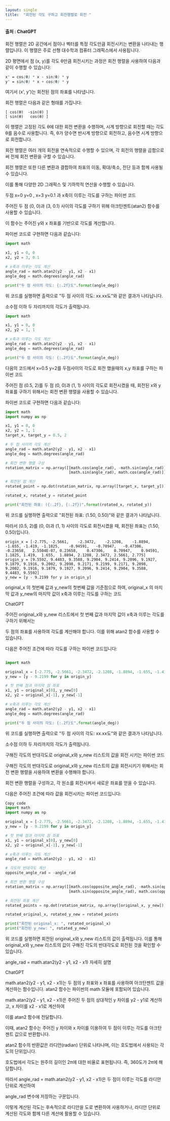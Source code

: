 ```yaml
---
layout: single
title:  "회전된 각도 구하고 회전행렬로 회전 "
---
```



#### 출처 : ChatGPT 


회전 행렬은 2D 공간에서 점이나 벡터를 특정 각도만큼 회전시키는 변환을 나타내는 행렬입니다. 
이 행렬은 주로 선형 대수학과 컴퓨터 그래픽스에서 사용됩니다.

2D 평면에서 점 (x, y)를 각도 θ만큼 회전시키는 과정은 회전 행렬을 사용하여 다음과 같이 수행할 수 있습니다:

```scss
x' = cos(θ) * x - sin(θ) * y
y' = sin(θ) * x + cos(θ) * y
```

여기서 (x', y')는 회전된 점의 좌표를 나타냅니다.

회전 행렬은 다음과 같은 형태를 가집니다:

```
[ cos(θ)  -sin(θ) ]
[ sin(θ)   cos(θ) ]
```

이 행렬은 고정된 각도 θ에 대한 회전 변환을 수행하며, 시계 방향으로 회전할 때는 각도 θ를 음수로 사용합니다. 
즉, θ가 양수면 반시계 방향으로 회전하고, 음수면 시계 방향으로 회전합니다.

회전 행렬은 여러 개의 회전을 연속적으로 수행할 수 있으며, 
각 회전의 행렬을 곱함으로써 전체 회전 변환을 구할 수 있습니다.

회전 행렬은 또한 다른 변환과 결합하여 좌표의 이동, 확대/축소, 전단 등과 함께 사용될 수 있습니다. 

이를 통해 다양한 2D 그래픽스 및 기하학적 연산을 수행할 수 있습니다.






두점 x=0 y=0 , x=3 y=0.1 과 x축이 이루는 각도를 구하는 파이썬 코드

주어진 두 점 (0, 0)과 (3, 0.1) 사이의 각도를 구하기 위해 아크탄젠트(atan2) 함수를 사용할 수 있습니다. 

이 함수는 주어진 y와 x 좌표를 기반으로 각도를 계산합니다.

파이썬 코드로 구현하면 다음과 같습니다:

```python
import math

x1, y1 = 0, 0
x2, y2 = 3, 0.1

# x축과 이루는 각도 계산
angle_rad = math.atan2(y2 - y1, x2 - x1)
angle_deg = math.degrees(angle_rad)

print("두 점 사이의 각도: {:.2f}도".format(angle_deg))
```

위 코드를 실행하면 출력으로 "두 점 사이의 각도: xx.xx도"와 같은 결과가 나타납니다.

소수점 이하 두 자리까지의 각도가 출력됩니다.





```python
import math

x1, y1 = 0, 0
x2, y2 = 1, 1

# x축과 이루는 각도 계산
angle_rad = math.atan2(y2 - y1, x2 - x1)
angle_deg = math.degrees(angle_rad)

print("두 점 사이의 각도: {:.2f}도".format(angle_deg)) 
```


다음의 코드에서 x=0.5  y=2를 두점사이의 각도로 회전 했을때의 x,y 좌표를 구하는 파이썬 코드

주어진 점 (0.5, 2)를 두 점 (0, 0)과 (1, 1) 사이의 각도로 회전시켰을 때,
회전된 x와 y 좌표를 구하기 위해서는 회전 변환 행렬을 사용할 수 있습니다.

파이썬 코드로 구현하면 다음과 같습니다:

```python
import math
import numpy as np

x1, y1 = 0, 0
x2, y2 = 1, 1
target_x, target_y = 0.5, 2

# 두 점 사이의 각도 계산
angle_rad = math.atan2(y2 - y1, x2 - x1)
angle_deg = math.degrees(angle_rad)

# 회전 변환 행렬 구성
rotation_matrix = np.array([[math.cos(angle_rad), -math.sin(angle_rad)],
                            [math.sin(angle_rad), math.cos(angle_rad)]])

# 회전된 점 계산
rotated_point = np.dot(rotation_matrix, np.array([target_x, target_y]))

rotated_x, rotated_y = rotated_point

print("회전된 좌표: ({:.2f}, {:.2f})".format(rotated_x, rotated_y))
```

위 코드를 실행하면 출력으로 "회전된 좌표: (1.50, 0.50)"와 같은 결과가 나타납니다. 

따라서 (0.5, 2)를 (0, 0)과 (1, 1) 사이의 각도로 회전시켰을 때, 회전된 좌표는 (1.50, 0.50)입니다.






```
origin_x = [-2.775,	-2.5661,	-2.3472,	-2.1208,	-1.8894,	-1.655,	-1.419,	-1.1825,	-0.94591,	-0.70947,	-0.47306,	-0.23658,	2.5504E-07,	0.23658,	0.47306,	0.70947,	0.94591,	1.1825,	1.419,	1.655,	1.8894,	2.1208,	2.3472,	2.5661,	2.775]
origin_y = [9.5592,	9.4483,	9.3588,	9.2904,	9.2414,	9.2096,	9.1927,	9.1879,	9.1916,	9.2002,	9.2098,	9.2171,	9.2199,	9.2171,	9.2098,	9.2002,	9.1916,	9.1879,	9.1927,	9.2096,	9.2414,	9.2904,	9.3588,	9.4483,	9.5592]
y_new = [y - 9.2199 for y in origin_y]
```
original_x 의 첫번째 값과  y_new의 첫번째 값을 기준점으로 하여,
original_x 의 마지막 값과  y_new의 마지막 값이 x축과 이루는 각도를 구하는 코드


ChatGPT


주어진 original_x와 y_new 리스트에서 첫 번째 값과 마지막 값이 x축과 이루는 각도를 구하기 위해서는 

두 점의 좌표를 사용하여 각도를 계산해야 합니다. 이를 위해 atan2 함수를 사용할 수 있습니다.

다음은 주어진 조건에 따라 각도를 구하는 파이썬 코드입니다:

```python

import math

original_x = [-2.775, -2.5661, -2.3472, -2.1208, -1.8894, -1.655, -1.419, -1.1825, -0.94591, -0.70947, -0.47306, -0.23658, 2.5504E-07, 0.23658, 0.47306, 0.70947, 0.94591, 1.1825, 1.419, 1.655, 1.8894, 2.1208, 2.3472, 2.5661, 2.775]
y_new = [y - 9.2199 for y in origin_y]

# 첫 번째 점과 마지막 점 좌표
x1, y1 = original_x[0], y_new[0]
x2, y2 = original_x[-1], y_new[-1]

# x축과 이루는 각도 계산
angle_rad = math.atan2(y2 - y1, x2 - x1)
angle_deg = math.degrees(angle_rad)

print("두 점 사이의 각도: {:.2f}도".format(angle_deg))
```

위 코드를 실행하면 출력으로 "두 점 사이의 각도: xx.xx도"와 같은 결과가 나타납니다. 

소수점 이하 두 자리까지의 각도가 출력됩니다.






구해진 각도의 반대각도로 original_x와 y_new 리스트의 값을 회전 시키는 파이썬 코드

구해진 각도의 반대각도로 original_x와 y_new 리스트의 값을 회전시키기 위해서는 회전 변환 행렬을 사용하여 변환을 수행해야 합니다. 

회전 변환 행렬을 구성하고, 각 원소를 회전시켜서 새로운 좌표를 얻을 수 있습니다.

다음은 주어진 조건에 따라 값을 회전시키는 파이썬 코드입니다:

```python
Copy code
import math
import numpy as np

original_x = [-2.775, -2.5661, -2.3472, -2.1208, -1.8894, -1.655, -1.419, -1.1825, -0.94591, -0.70947, -0.47306, -0.23658, 2.5504E-07, 0.23658, 0.47306, 0.70947, 0.94591, 1.1825, 1.419, 1.655, 1.8894, 2.1208, 2.3472, 2.5661, 2.775]
y_new = [y - 9.2199 for y in origin_y]

# 첫 번째 점과 마지막 점 좌표
x1, y1 = original_x[0], y_new[0]
x2, y2 = original_x[-1], y_new[-1]

# x축과 이루는 각도 계산
angle_rad = math.atan2(y2 - y1, x2 - x1)

# 각도의 반대각도 계산
opposite_angle_rad = -angle_rad

# 회전 변환 행렬 구성
rotation_matrix = np.array([[math.cos(opposite_angle_rad), -math.sin(opposite_angle_rad)],
                            [math.sin(opposite_angle_rad), math.cos(opposite_angle_rad)]])

# 회전된 좌표 계산
rotated_points = np.dot(rotation_matrix, np.array([original_x, y_new]))

rotated_original_x, rotated_y_new = rotated_points

print("회전된 original_x: ", rotated_original_x)
print("회전된 y_new: ", rotated_y_new)
```

위 코드를 실행하면 회전된 original_x와 y_new 리스트의 값이 출력됩니다.
이를 통해 original_x와 y_new 리스트의 값이 구해진 각도의 반대각도로 회전된 것을 확인할 수 있습니다.






angle_rad = math.atan2(y2 - y1, x2 - x1) 자세히 설명


ChatGPT


math.atan2(y2 - y1, x2 - x1)는 두 점의 y 좌표와 x 좌표를 사용하여 아크탄젠트 값을 계산하는 함수입니다. 
atan2 함수는 파이썬의 math 모듈에 포함되어 있습니다.

math.atan2(y2 - y1, x2 - x1)은 주어진 두 점의 상대적인 y 차이를 y2 - y1로 계산하고, x 차이를 x2 - x1로 계산하여 

이를 atan2 함수에 전달합니다. 


이때, atan2 함수는 주어진 y 차이와 x 차이를 이용하여 두 점이 이루는 각도를 아크탄젠트 값으로 반환합니다.

atan2 함수의 반환값은 라디안(radian) 단위로 나타나며, 이는 호도법에서 사용되는 각도의 단위입니다. 

호도법에서 각도는 원주의 길이인 2π에 대한 비율로 표현됩니다. 즉, 360도가 2π에 해당합니다.

따라서 angle_rad = math.atan2(y2 - y1, x2 - x1)은 두 점이 이루는 각도를 라디안 단위로 계산하여 

angle_rad 변수에 저장하는 구문입니다. 

이렇게 계산된 각도는 후속적으로 라디안을 도로 변환하여 사용하거나, 
라디안 단위로 계산된 각도와 함께 다른 계산에 활용할 수 있습니다.












